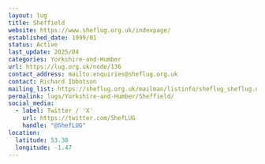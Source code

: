 ```yaml
---
layout: lug
title: Sheffield
website: https://www.sheflug.org.uk/indexpage/
established_date: 1999/01
status: Active
last_update: 2025/04
categories: Yorkshire-and-Humber
url: https://lug.org.uk/node/136
contact_address: mailto:enquiries@sheflug.org.uk
contact: Richard Ibbotson
mailing_list: https://sheflug.org.uk/mailman/listinfo/sheflug_sheflug.org.uk
permalink: lugs/Yorkshire-and-Humber/Sheffield/
social_media:
  - label: Twitter / 'X'
    url: https://twitter.com/ShefLUG
    handle: "@ShefLUG"
location:
  latitude: 53.38
  longitude: -1.47
---
```

